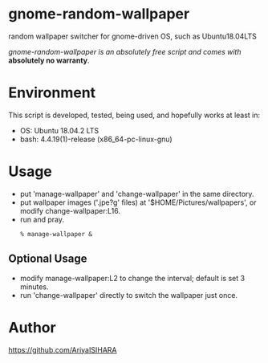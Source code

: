 # gnome-random-wallpaper
random wallpaper switcher for gnome-driven OS, such as Ubuntu18.04LTS

*gnome-random-wallpaper is an absolutely free script and comes with* **absolutely no warranty**.

# Environment
This script is developed, tested, being used, and hopefully works at least in:
- OS: Ubuntu 18.04.2 LTS
- bash: 4.4.19(1)-release (x86_64-pc-linux-gnu)

# Usage
- put 'manage-wallpaper' and 'change-wallpaper' in the same directory.
- put wallpaper images ('.jpe?g' files) at '$HOME/Pictures/wallpapers',
  or modify change-wallpaper:L16.
- run and pray.
  ```
  % manage-wallpaper &
  ```

## Optional Usage

- modify manage-wallpaper:L2 to change the interval; default is set 3 minutes.
- run 'change-wallpaper' directly to switch the wallpaper just once.

# Author
https://github.com/AriyaISIHARA
